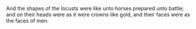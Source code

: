 And the shapes of the locusts were like unto horses prepared unto battle; and on their heads were as it were crowns like gold, and their faces were as the faces of men.
